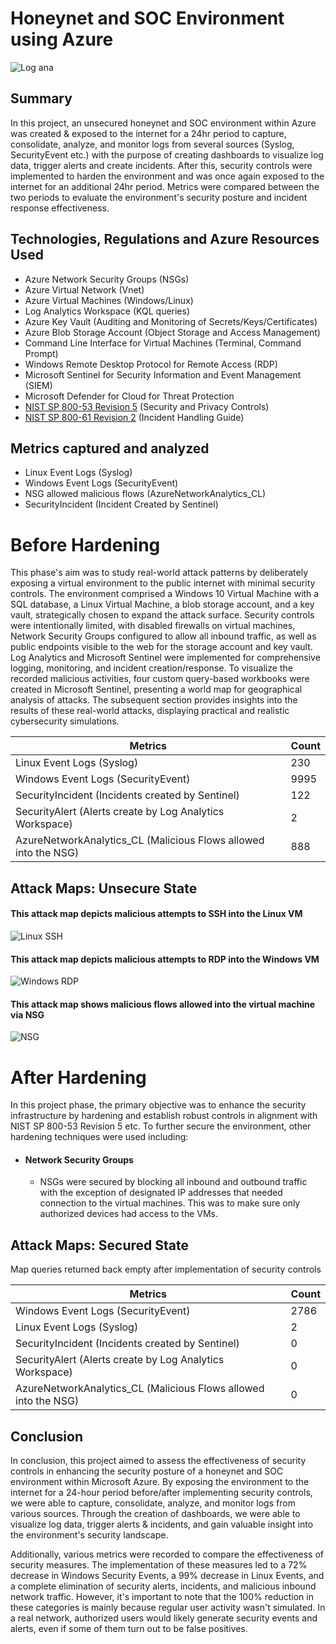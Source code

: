 # Honeynet and SOC Environment using Azure

![Log ana](https://github.com/emeka789/SiemLab/assets/99328320/5e785f6b-fa0e-4a5e-be95-69e9777b7299)

## Summary

In this project, an unsecured honeynet and SOC environment within Azure was created & exposed to the internet for a 24hr period to capture, consolidate, analyze, and monitor logs from several sources (Syslog, SecurityEvent etc.) with the purpose of creating dashboards to visualize log data, trigger alerts and create incidents. After this, security controls were implemented to harden the environment and was once again exposed to the internet for an additional 24hr period. Metrics were compared between the two periods to evaluate the environment's security posture and incident response effectiveness.

## Technologies, Regulations and Azure Resources Used
- Azure Network Security Groups (NSGs)
- Azure Virtual Network (Vnet)
- Azure Virtual Machines (Windows/Linux)
- Log Analytics Workspace (KQL queries)
- Azure Key Vault (Auditing and Monitoring of Secrets/Keys/Certificates) 
- Azure Blob Storage Account (Object Storage and Access Management)
- Command Line Interface for Virtual Machines (Terminal, Command Prompt)
- Windows Remote Desktop Protocol for Remote Access (RDP)
- Microsoft Sentinel for Security Information and Event Management (SIEM)
- Microsoft Defender for Cloud for Threat Protection
- [NIST SP 800-53 Revision 5](https://csrc.nist.gov/pubs/sp/800/53/r5/upd1/final)  (Security and Privacy Controls)
- [NIST SP 800-61 Revision 2](https://www.nist.gov/privacy-framework/nist-sp-800-61) (Incident Handling Guide)


## Metrics captured and analyzed

- Linux Event Logs (Syslog)
- Windows Event Logs (SecurityEvent)
- NSG allowed malicious flows (AzureNetworkAnalytics_CL)
- SecurityIncident (Incident Created by Sentinel)


# Before Hardening

This phase's aim was to study real-world attack patterns by deliberately exposing a virtual environment to the public internet with minimal security controls. The environment comprised a Windows 10 Virtual Machine with a SQL database, a Linux Virtual Machine, a blob storage account, and a key vault, strategically chosen to expand the attack surface. Security controls were intentionally limited, with disabled firewalls on virtual machines, Network Security Groups configured to allow all inbound traffic, as well as public endpoints visible to the web for the storage account and key vault. Log Analytics and Microsoft Sentinel were implemented for comprehensive logging, monitoring, and incident creation/response. To visualize the recorded malicious activities, four custom query-based workbooks were created in Microsoft Sentinel, presenting a world map for geographical analysis of attacks. The subsequent section provides insights into the results of these real-world attacks, displaying practical and realistic cybersecurity simulations.

| Metrics  | Count |
| ------------- | ------------- |
| Linux Event Logs (Syslog)  |  230 |
| Windows Event Logs (SecurityEvent)  | 9995  |
| SecurityIncident (Incidents created by Sentinel) |  122 |
| SecurityAlert (Alerts create by Log Analytics Workspace)  | 2  |
| AzureNetworkAnalytics_CL (Malicious Flows allowed into the NSG)  | 888  |


## Attack Maps: Unsecure State

#### This attack map depicts malicious attempts to SSH into the Linux VM
![Linux SSH](https://github.com/emeka789/emeka789/assets/99328320/15323529-2c39-457c-9bc5-39d00deb1c1d)

#### This attack map depicts malicious attempts to RDP into the Windows VM
![Windows RDP](https://github.com/emeka789/emeka789/assets/99328320/5c4683eb-2e66-4ccb-ad25-4fc4922491b0)

#### This attack map shows malicious flows allowed into the virtual machine via NSG
![NSG](https://github.com/emeka789/emeka789/assets/99328320/ce49c11a-78a6-41be-9fad-be8bb0524ebc)

# After Hardening
In this project phase, the primary objective was to enhance the security infrastructure by hardening and establish robust controls in alignment with NIST SP 800-53 Revision 5 etc.
To further secure the environment, other hardening techniques were used including:
- #### Network Security Groups
  - NSGs were secured by blocking all inbound and outbound traffic with the exception of designated IP addresses that needed connection to the virtual machines. This was to make sure only authorized devices had access to the VMs.

## Attack Maps: Secured State
  Map queries returned back empty after implementation of security controls
  
| Metrics  | Count |
| ------------- | ------------- |
| Windows Event Logs (SecurityEvent)  |  2786 |
| Linux Event Logs (Syslog)  | 2  |
| SecurityIncident (Incidents created by Sentinel) |  0 |
| SecurityAlert (Alerts create by Log Analytics Workspace)  | 0  |
| AzureNetworkAnalytics_CL (Malicious Flows allowed into the NSG)  | 0  |  

## Conclusion
In conclusion, this project aimed to assess the effectiveness of security controls in enhancing the security posture of a honeynet and SOC environment within Microsoft Azure. By exposing the environment to the internet for a 24-hour period before/after implementing security controls, we were able to capture, consolidate, analyze, and monitor logs from various sources. Through the creation of dashboards, we were able to visualize log data, trigger alerts & incidents, and gain valuable insight into the environment's security landscape. 

Additionally, various metrics were recorded to compare the effectiveness of security measures. The implementation of these measures led to a 72% decrease in Windows Security Events, a 99% decrease in Linux Events, and a complete elimination of security alerts, incidents, and malicious inbound network traffic. However, it's important to note that the 100% reduction in these categories is mainly because regular user activity wasn't simulated. In a real network, authorized users would likely generate security events and alerts, even if some of them turn out to be false positives.



